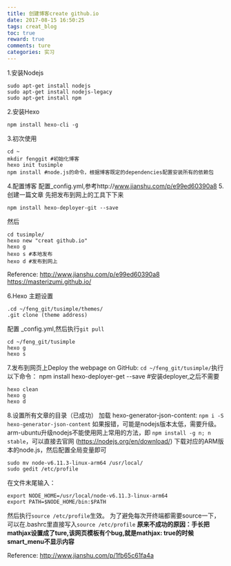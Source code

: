 ```yaml
---
title: 创建博客create github.io
date: 2017-08-15 16:50:25
tags: creat_blog
toc: true
reward: true
comments: ture
categories: 实习
---
```

1.安装Nodejs
```
sudo apt-get install nodejs
sudo apt-get install nodejs-legacy 
sudo apt-get install npm
```
2.安装Hexo
```
npm install hexo-cli -g
```
3.初次使用
<!-- more -->
```
cd ~
mkdir fenggit #初始化博客 
hexo init tusimple
npm install #node.js的命令，根据博客既定的dependencies配置安装所有的依赖包
```
4.配置博客
配置_config.yml,参考http://www.jianshu.com/p/e99ed60390a8
5.创建一篇文章
先把发布到网上的工具下下来
```
npm install hexo-deployer-git --save
```
然后
```
cd tusimple/
hexo new "creat github.io"
hexo g
hexo s #本地发布
hexo d #发布到网上
```
Reference:
http://www.jianshu.com/p/e99ed60390a8
https://masterizumi.github.io/

6.Hexo 主题设置
```
.cd ~/feng_git/tusimple/themes/
.git clone (theme address)
```
配置 _config.yml,然后执行`git pull` 
```
cd ~/feng_git/tusimple
hexo g
hexo s
```
7.发布到网页上Deploy the webpage on GitHub:
`cd ~/feng_git/tusimple/`执行以下命令：
npm install hexo-deployer-get --save #安装deployer,之后不需要
```
hexo clean
hexo g
hexo d
```
8.设置所有文章的目录（已成功）
加载 hexo-generator-json-content: `npm i -S hexo-generator-json-content`  如果报错，可能是nodejs版本太低，需要升级。
arm-ubuntu升级nodejs不能使用网上常用的方法，即 `npm install -g n; n stable`，可以直接去官网 (https://nodejs.org/en/download/) 下载对应的ARM版本的node.js，然后配置全局变量即可
```
sudo mv node-v6.11.3-linux-arm64 /usr/local/
sudo gedit /etc/profile
```
在文件末尾输入：
```
export NODE_HOME=/usr/local/node-v6.11.3-linux-arm64
export PATH=$NODE_HOME/bin:$PATH
```
然后执行`source /etc/profile`生效。
为了避免每次开终端都需要source一下，可以在.bashrc里直接写入`source /etc/profile`
**原来不成功的原因：手长把mathjax设置成了ture,该网页模板有个bug,就是mathjax: true的时候smart_menu不显示内容**

Reference:
http://www.jianshu.com/p/1fb65c61fa4a

